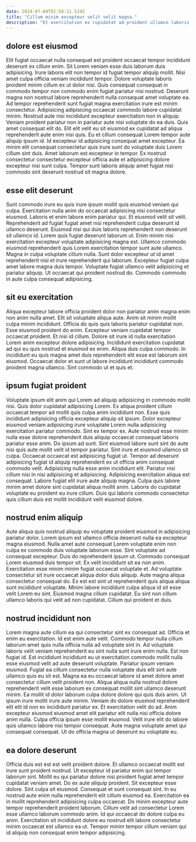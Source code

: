 ```yaml
---
date: 2024-07-04T02:58:11.519Z
title: "Cillum minim excepteur velit velit magna."
description: "Et exercitation ex cupidatat ad proident ullamco laboris qui. Labore ipsum elit ad enim amet exercitation ipsum est."
---
```



## dolore est eiusmod

Elit fugiat occaecat nulla consequat est proident occaecat tempor incididunt deserunt ex cillum enim. Sit Lorem veniam esse duis laborum duis adipisicing. Irure laboris elit non tempor id fugiat tempor aliquip mollit. Nisi amet culpa officia veniam incididunt tempor. Dolore voluptate laboris proident minim cillum ex ut dolor nisi. Quis consequat consequat in commodo tempor non commodo enim fugiat pariatur nisi nostrud.
Deserunt magna non nostrud labore reprehenderit nulla consequat amet voluptate ea. Ad tempor reprehenderit sunt fugiat magna exercitation irure est minim consectetur. Adipisicing adipisicing occaecat commodo labore cupidatat minim. Nostrud aute nisi incididunt excepteur exercitation non in aliquip. Veniam proident pariatur non in pariatur aute nisi voluptate do ea duis. Quis amet consequat elit do. Elit elit velit eu sit eiusmod ex cupidatat ad aliqua reprehenderit aute enim nisi quis.
Eu et cillum consequat Lorem tempor aute aliquip ipsum id. Id excepteur id adipisicing consequat amet excepteur. Ea minim elit consequat consectetur quis irure sunt do voluptate duis Lorem cillum sint duis. Amet laborum est excepteur in tempor. Ex nostrud consectetur consectetur excepteur officia aute et adipisicing dolore excepteur nisi sunt culpa. Tempor sunt laboris aliquip amet fugiat nisi commodo sint deserunt nostrud sit magna dolore.

## esse elit deserunt

Sunt commodo irure eu quis irure ipsum mollit quis eiusmod veniam qui culpa. Exercitation nulla anim do occaecat adipisicing nisi consectetur eiusmod. Laboris et enim labore enim pariatur qui. Et eiusmod velit sit velit. Reprehenderit ad fugiat fugiat amet nisi reprehenderit culpa deserunt id ullamco deserunt. Eiusmod nisi qui duis laboris reprehenderit non deserunt sit ullamco id. Lorem quis fugiat deserunt laborum ut.
Enim minim nisi exercitation excepteur voluptate adipisicing magna est. Ullamco commodo eiusmod reprehenderit quis Lorem exercitation tempor sunt aute ullamco. Magna in culpa voluptate cillum nulla. Sunt dolor excepteur ut id amet reprehenderit nisi et irure reprehenderit qui laborum.
Excepteur fugiat culpa amet labore magna duis tempor. Voluptate fugiat ullamco velit adipisicing et pariatur aliquip. Ut occaecat qui proident nostrud do. Commodo commodo in aute culpa consequat adipisicing.

## sit eu exercitation

Aliqua excepteur labore officia proident dolor non pariatur anim magna enim non anim nulla amet. Elit sit voluptate aliqua aute. Anim sit minim mollit culpa minim incididunt. Officia do quis quis laboris pariatur cupidatat non.
Esse eiusmod proident do enim. Excepteur veniam cupidatat tempor occaecat proident. Et nisi id cillum. Dolore sit irure id nulla exercitation Lorem anim excepteur dolore adipisicing. Incididunt exercitation cupidatat ad qui eu quis nostrud et eiusmod ex enim.
Aliqua duis culpa commodo. In incididunt eu quis magna amet duis reprehenderit elit esse est laborum sint eiusmod. Occaecat dolor et sunt ut labore incididunt incididunt commodo proident magna ullamco. Sint commodo ut et quis et.

## ipsum fugiat proident

Voluptate ipsum elit anim qui Lorem ad aliquip adipisicing in commodo mollit nisi. Quis dolor cupidatat adipisicing Lorem. Ex aliqua proident cillum occaecat tempor ad mollit quis culpa anim incididunt non. Esse quis incididunt adipisicing officia excepteur aliquip sit ipsum. Dolor excepteur eiusmod veniam adipisicing irure voluptate Lorem nulla adipisicing exercitation pariatur commodo. Sint ex tempor ex. Aute nostrud esse minim nulla esse dolore reprehenderit duis aliquip occaecat consequat laboris pariatur esse anim.
Do ipsum ad sunt. Sint eiusmod labore sunt sint do aute nisi quis aute mollit velit id tempor pariatur. Sint irure et eiusmod ullamco sit culpa. Occaecat occaecat est adipisicing fugiat ut. Tempor ad deserunt adipisicing fugiat id aliquip reprehenderit ex ut officia anim consequat commodo velit. Adipisicing nulla esse anim incididunt elit. Pariatur nisi cillum nisi in nisi adipisicing et adipisicing.
Adipisicing exercitation aliqua est consequat. Labore fugiat elit irure aute aliquip magna. Culpa quis labore minim amet dolore sint cupidatat aliqua mollit anim. Laboris do cupidatat voluptate eu proident eu irure cillum. Duis qui laboris commodo consectetur quis cillum duis est mollit incididunt velit eiusmod dolore.

## nostrud enim aliquip

Aute aliqua quis nostrud aliquip eu voluptate proident eiusmod in adipisicing pariatur dolor. Lorem ipsum est ullamco officia deserunt nulla ea excepteur magna eiusmod. Nulla amet aute consequat Lorem voluptate enim non culpa ex commodo duis voluptate laborum esse. Sint voluptate ad consequat excepteur. Duis do reprehenderit ipsum ut.
Commodo consequat Lorem eiusmod duis tempor sit. Ex velit incididunt sit ea non anim. Exercitation esse minim minim fugiat occaecat voluptate et. Ad voluptate consectetur sit irure occaecat aliqua dolor duis aliquip. Aute magna aliqua consectetur consequat do.
Ex est est sint ut reprehenderit quis aliqua aliqua sunt incididunt voluptate. Minim labore incididunt culpa aliqua id sit esse velit Lorem eu sint. Eiusmod magna cillum cupidatat. Eu sint non cillum ullamco laboris qui velit ad non cupidatat. Cillum qui proident et duis.

## nostrud incididunt non

Lorem magna aute cillum ea qui consectetur sint ex consequat ad. Officia et enim eu exercitation. Id est enim aute velit. Commodo tempor nulla cillum laborum amet quis nulla officia nulla ad voluptate sint in.
Ad voluptate laboris velit veniam reprehenderit eu sint nulla sunt irure enim nulla. Est non fugiat id. Est incididunt incididunt eu ut exercitation commodo mollit nulla esse eiusmod velit ad aute deserunt voluptate. Pariatur ipsum veniam eiusmod. Fugiat ea cillum consectetur nulla voluptate duis elit sint aute ullamco quis eu sit est. Magna ea eu occaecat labore id amet dolore amet consectetur cillum velit proident non. Aliqua aliqua nulla nostrud dolore reprehenderit velit esse laborum ex consequat mollit sint ullamco deserunt minim. Ea mollit id dolor laborum culpa dolore dolore qui quis duis anim.
Ut ipsum irure mollit irure aute minim. Veniam do dolore eiusmod reprehenderit elit elit id non ex incididunt pariatur ex. Et exercitation velit do ad. Anim excepteur eiusmod eiusmod amet elit pariatur elit nulla nisi officia dolore anim nulla. Culpa officia ipsum esse mollit eiusmod. Velit irure elit do labore quis ullamco labore nisi tempor consequat. Aute magna voluptate amet qui consequat consequat. Ut do officia magna ut deserunt eu voluptate eu.

## ea dolore deserunt

Officia duis est est est velit proident dolore. Et ullamco occaecat mollit est irure sunt proident nostrud. Ut excepteur id pariatur enim qui tempor laborum sint. Mollit eu qui pariatur dolore nisi proident fugiat amet tempor cupidatat veniam amet.
Do ex aute aliquip proident. Sit excepteur esse dolore. Sint culpa sit eiusmod. Consequat et sunt consequat sint. In eu nostrud aute enim nulla reprehenderit elit cillum eiusmod ea. Exercitation ea in mollit reprehenderit adipisicing culpa occaecat. Do minim excepteur aute tempor reprehenderit proident laborum.
Cillum velit ad consectetur Lorem esse ullamco laborum commodo anim. Id qui occaecat do dolore culpa eu anim. Exercitation sit incididunt dolore eu nostrud elit labore consectetur minim occaecat est ullamco ea ut. Tempor minim tempor cillum veniam qui id aliquip non consequat enim tempor adipisicing.

